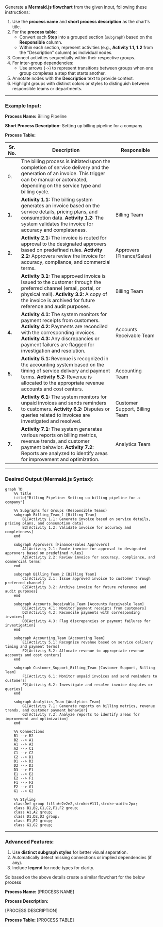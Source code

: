 Generate a **Mermaid.js flowchart** from the given input, following these instructions:

1. Use the **process name** and **short process description** as the chart's title.
2. For the **process table**:
   - Convert each **Step** into a grouped section (`subgraph`) based on the **Responsible** column.
   - Within each section, represent activities (e.g., **Activity 1.1, 1.2** from the "Description" column) as individual nodes.
3. Connect activities sequentially within their respective groups.
4. For inter-group dependencies:
   - Use arrows (`->`) to represent transitions between groups when one group completes a step that starts another.
5. Annotate nodes with the **Description** text to provide context.
6. Highlight groups with distinct colors or styles to distinguish between responsible teams or departments.

---

### **Example Input:**

**Process Name:** Billing Pipeline

**Short Process Description:** Setting up billing pipeline for a company

**Process Table:**

| **Sr. No.** | **Description**                                                                                                                                                                                                                                             | **Responsible**                |
| ----------- | ----------------------------------------------------------------------------------------------------------------------------------------------------------------------------------------------------------------------------------------------------------- | ------------------------------ |
| 0.          | The billing process is initiated upon the completion of service delivery and the generation of an invoice. This trigger can be manual or automated, depending on the service type and billing cycle.                                                        |                                |
| **1.**      | **Activity 1.1:** The billing system generates an invoice based on the service details, pricing plans, and consumption data. **Activity 1.2:** The system validates the invoice for accuracy and completeness.                                              | Billing Team                   |
| **2.**      | **Activity 2.1:** The invoice is routed for approval to the designated approvers based on predefined rules. **Activity 2.2:** Approvers review the invoice for accuracy, compliance, and commercial terms.                                                  | Approvers (Finance/Sales)      |
| **3.**      | **Activity 3.1:** The approved invoice is issued to the customer through the preferred channel (email, portal, or physical mail). **Activity 3.2:** A copy of the invoice is archived for future reference and audit purposes.                              | Billing Team                   |
| **4.**      | **Activity 4.1:** The system monitors for payment receipts from customers. **Activity 4.2:** Payments are reconciled with the corresponding invoices. **Activity 4.3:** Any discrepancies or payment failures are flagged for investigation and resolution. | Accounts Receivable Team       |
| **5.**      | **Activity 5.1:** Revenue is recognized in the accounting system based on the timing of service delivery and payment terms. **Activity 5.2:** Revenue is allocated to the appropriate revenue accounts and cost centers.                                    | Accounting Team                |
| **6.**      | **Activity 6.1:** The system monitors for unpaid invoices and sends reminders to customers. **Activity 6.2:** Disputes or queries related to invoices are investigated and resolved.                                                                        | Customer Support, Billing Team |
| **7.**      | **Activity 7.1:** The system generates various reports on billing metrics, revenue trends, and customer payment behavior. **Activity 7.2:** Reports are analyzed to identify areas for improvement and optimization.                                        | Analytics Team                 |

---

### **Desired Output (Mermaid.js Syntax):**

```mermaid
graph TD
    %% Title
    title["Billing Pipeline: Setting up billing pipeline for a company"]

    %% Subgraphs for Groups (Responsible Teams)
    subgraph Billing_Team_1 [Billing Team]
        B1[Activity 1.1: Generate invoice based on service details, pricing plans, and consumption data]
        B2[Activity 1.2: Validate invoice for accuracy and completeness]
    end

    subgraph Approvers [Finance/Sales Approvers]
        A1[Activity 2.1: Route invoice for approval to designated approvers based on predefined rules]
        A2[Activity 2.2: Review invoice for accuracy, compliance, and commercial terms]
    end

    subgraph Billing_Team_2 [Billing Team]
        C1[Activity 3.1: Issue approved invoice to customer through preferred channel]
        C2[Activity 3.2: Archive invoice for future reference and audit purposes]
    end

    subgraph Accounts_Receivable_Team [Accounts Receivable Team]
        D1[Activity 4.1: Monitor payment receipts from customers]
        D2[Activity 4.2: Reconcile payments with corresponding invoices]
        D3[Activity 4.3: Flag discrepancies or payment failures for investigation]
    end

    subgraph Accounting_Team [Accounting Team]
        E1[Activity 5.1: Recognize revenue based on service delivery timing and payment terms]
        E2[Activity 5.2: Allocate revenue to appropriate revenue accounts and cost centers]
    end

    subgraph Customer_Support_Billing_Team [Customer Support, Billing Team]
        F1[Activity 6.1: Monitor unpaid invoices and send reminders to customers]
        F2[Activity 6.2: Investigate and resolve invoice disputes or queries]
    end

    subgraph Analytics_Team [Analytics Team]
        G1[Activity 7.1: Generate reports on billing metrics, revenue trends, and customer payment behavior]
        G2[Activity 7.2: Analyze reports to identify areas for improvement and optimization]
    end

    %% Connections
    B1 --> B2
    B2 --> A1
    A1 --> A2
    A2 --> C1
    C1 --> C2
    C2 --> D1
    D1 --> D2
    D2 --> D3
    D3 --> E1
    E1 --> E2
    E2 --> F1
    F1 --> F2
    F2 --> G1
    G1 --> G2

    %% Styling
    classDef group fill:#e2e2e2,stroke:#111,stroke-width:2px;
    class B1,B2,C1,C2,F1,F2 group;
    class A1,A2 group;
    class D1,D2,D3 group;
    class E1,E2 group;
    class G1,G2 group;

```

---

### Advanced Features:

1. Use **distinct subgraph styles** for better visual separation.
2. Automatically detect missing connections or implied dependencies (if any).
3. Include **legend** for node types for clarity.

So based on the above details create a similar flowchart for the below process

**Process Name:** [PROCESS NAME]

**Process Description:**

[PROCESS DESCRIPTION]

**Process Table:**
[PROCESS TABLE]
